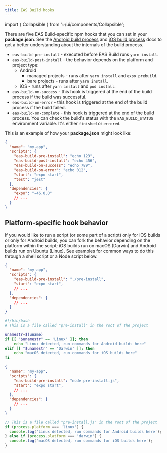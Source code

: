 ```yaml
---
title: EAS Build hooks
---
```


import { Collapsible } from '~/ui/components/Collapsible';

There are five EAS Build-specific npm hooks that you can set in your **package.json**. See the [Android build process](android-builds.md) and [iOS build process](ios-builds.md) docs to get a better understanding about the internals of the build process.

- `eas-build-pre-install` - executed before EAS Build runs `yarn install`.
- `eas-build-post-install` - the behavior depends on the platform and project type:
  - Android
    - managed projects - runs after `yarn install` and `expo prebuild`.
    - bare projects - runs after `yarn install`.
  - iOS - runs after `yarn install` and `pod install`.
- `eas-build-on-success` - this hook is triggered at the end of the build process if the build was successful.
- `eas-build-on-error` - this hook is triggered at the end of the build process if the build failed.
- `eas-build-on-complete` - this hook is triggered at the end of the build process. You can check the build's status with the `EAS_BUILD_STATUS` environment variable. It's either `finished` or `errored`.

This is an example of how your **package.json** might look like:

```json
{
  "name": "my-app",
  "scripts": {
    "eas-build-pre-install": "echo 123",
    "eas-build-post-install": "echo 456",
    "eas-build-on-success": "echo 789",
    "eas-build-on-error": "echo 012",
    "start": "expo start",
    "test": "jest"
  },
  "dependencies": {
    "expo": "~46.0.0"
    // ...
  }
}
```

## Platform-specific hook behavior

If you would like to run a script (or some part of a script) only for iOS builds or only for Android builds, you can fork the behavior depending on the platform within the script; iOS builds run on macOS (Darwin) and Android builds run on Ubuntu (Linux). See examples for common ways to do this through a shell script or a Node script below.

<Collapsible summary="Example package.json and shell script">

```json
{
  "name": "my-app",
  "scripts": {
    "eas-build-pre-install": "./pre-install",
    "start": "expo start",
    // ...
  },
  "dependencies": {
    // ...
  }
}
```

```bash
#!/bin/bash
# This is a file called "pre-install" in the root of the project

unamestr=$(uname)
if [[ "$unamestr" == 'Linux' ]]; then
	echo "Linux detected, run commands for Android builds here"
elif [[ "$unamestr" == 'Darwin' ]]; then
	echo "macOS detected, run commands for iOS builds here"
fi
```

</Collapsible>

<Collapsible summary="Example package.json and Node script">

```json
{
  "name": "my-app",
  "scripts": {
    "eas-build-pre-install": "node pre-install.js",
    "start": "expo start",
    // ...
  },
  "dependencies": {
    // ...
  }
}
```

```javascript
// This is a file called "pre-install.js" in the root of the project
if (process.platform === 'linux') {
  console.log('Linux detected, run commands for Android builds here');
} else if (process.platform === 'darwin') {
  console.log('macOS detected, run commands for iOS builds here');
}
```

</Collapsible>